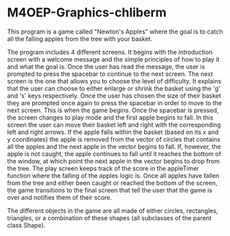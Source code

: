 # M4OEP-Graphics-chliberm
This program is a game called "Newton's Apples" where the goal is to catch all the falling apples from
the tree with your basket.

The program includes 4 different screens. It begins with the introduction screen
with a welcome message and the simple principles of how to play it and what the goal is.
Once the user has read the message, the user is prompted to press the spacebar to continue
to the next screen. The next screen is the one that allows you to choose the level of difficulty.
It explains that the user can choose to either enlarge or shrink the basket using the 'g' and 
's' keys respectively. Once the user has chosen the size of their basket they are prompted once 
again to press the spacebar in order to move to the next screen. This is when the game begins.
Once the spacebar is pressed, the screen changes to play mode and the first apple begins to fall.
In this screen the user can move their basket left and right with the corresponding left and right arrows.
If the apple falls within the basket (based on its x and y coordinates) the apple is removed from the 
vector of circles that contains all the apples and the next apple in the vector begins to fall. 
If, however, the apple is not caught, the apple continues to fall until it reaches the bottom of the
window, at which point the next apple in the vector begins to drop from the tree. The play screen keeps
track of the score in the appleTimer function where the falling of the apples logic is. Once all apples 
have fallen from the tree and either been caught or reached the bottom of the screen, the game
transitions to the final screen that tell the user that the game is over and notifies them of their score.

The different objects in the game are all made of either circles, rectangles, triangles, or a combination
of these shapes (all subclasses of the parent class Shape).
